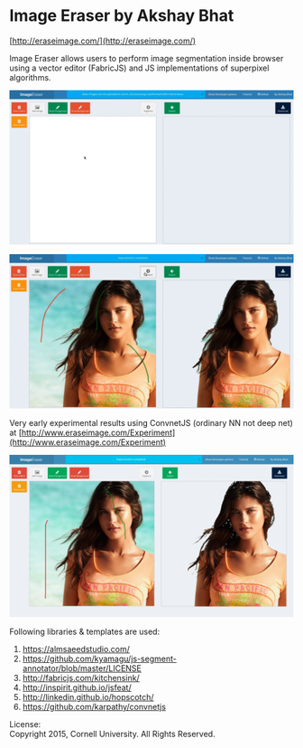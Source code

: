 Image Eraser by Akshay Bhat
=============================
[http://eraseimage.com/](http://eraseimage.com/)

Image Eraser allows users to perform image segmentation inside browser using a vector editor (FabricJS) and JS implementations of superpixel algorithms.


![Segmentation](tutorial/giphy.gif "Example")


![Segmentation](tutorial/last.jpg "Example")


Very early experimental results using ConvnetJS (ordinary NN not deep net) at  [http://www.eraseimage.com/Experiment](http://www.eraseimage.com/Experiment)      

![ConvnetJS](tutorial/convnetjs.png "ConvnetJS")





Following libraries & templates are used:        
1. https://almsaeedstudio.com/    
2. https://github.com/kyamagu/js-segment-annotator/blob/master/LICENSE    
3. http://fabricjs.com/kitchensink/     
4. http://inspirit.github.io/jsfeat/    
5. http://linkedin.github.io/hopscotch/    
6. https://github.com/karpathy/convnetjs

License:     
Copyright 2015, Cornell University. All Rights Reserved. 